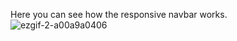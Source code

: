 Here you can see how the responsive navbar works.
![ezgif-2-a00a9a0406](https://user-images.githubusercontent.com/88509277/228048151-d6dbbf90-d814-4463-8688-f8511fa723cb.gif)
